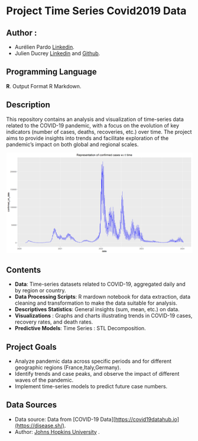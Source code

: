 # Project Time Series Covid2019 Data

## Author : 
- Aurélien Pardo [Linkedin](www.linkedin.com/in/aurélien-pardo-24a02324b).
- Julien Ducrey [Linkedin](https://www.linkedin.com/in/julien-ducrey-21jd/) and [Github](https://github.com/jducrey).

## Programming Language

**R**. Output Format R Markdown.

## Description

This repository contains an analysis and visualization of time-series data related to the COVID-19 pandemic, with a focus on the evolution of key indicators (number of cases, deaths, recoveries, etc.) over time. The project aims to provide insights into trends and facilitate exploration of the pandemic’s impact on both global and regional scales.

![Image](confirmed_cases_covid_2019_Italy.png)

## Contents

- **Data**: Time-series datasets related to COVID-19, aggregated daily and by region or country.
- **Data Processing Scripts**: R mardown notebook for data extraction, data cleaning and transformation to make the data suitable for analysis.
- **Descriptives Statistics**: General insights (sum, mean, etc.) on data.
- **Visualizations** : Graphs and charts illustrating trends in COVID-19 cases, recovery rates, and death rates.
- **Predictive Models**: Time Series : STL Decomposition.

## Project Goals

- Analyze pandemic data across specific periods and for different geographic regions (France,Italy,Germany).
- Identify trends and case peaks, and observe the impact of different waves of the pandemic.
- Implement time-series models to predict future case numbers.


## Data Sources
- Data source: Data from [COVID-19 Data][https://covid19datahub.io](https://disease.sh/).
- Author: 	[Johns Hopkins University](https://coronavirus.jhu.edu/map.html) .
  
